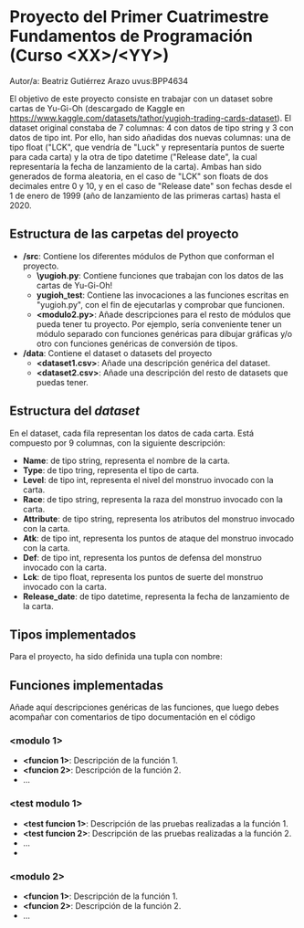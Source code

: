# Proyecto del Primer Cuatrimestre Fundamentos de Programación (Curso  \<XX\>/\<YY\>)
Autor/a: Beatriz Gutiérrez Arazo   uvus:BPP4634

El objetivo de este proyecto consiste en trabajar con un dataset sobre cartas de Yu-Gi-Oh (descargado de Kaggle en https://www.kaggle.com/datasets/tathor/yugioh-trading-cards-dataset). El dataset original constaba de 7 columnas: 4 con datos de tipo string y 3 con datos de tipo int. Por ello, han sido añadidas dos nuevas columnas: una de tipo float ("LCK", que vendría de "Luck" y representaría puntos de suerte para cada carta) y la otra de tipo datetime ("Release date", la cual representaría la fecha de lanzamiento de la carta). Ambas han sido generados de forma aleatoria, en el caso de "LCK" son floats de dos decimales entre 0 y 10, y en el caso de "Release date" son fechas desde el 1 de enero de 1999 (año de lanzamiento de las primeras cartas) hasta el 2020.


## Estructura de las carpetas del proyecto

* **/src**: Contiene los diferentes módulos de Python que conforman el proyecto.
  * **\yugioh.py**: Contiene funciones que trabajan con los datos de las cartas de Yu-Gi-Oh!
  * **yugioh_test**: Contiene las invocaciones a las funciones escritas en "yugioh.py", con el fin de ejecutarlas y comprobar que funcionen.
  * **\<modulo2.py\>**: Añade descripciones para el resto de módulos que pueda tener tu proyecto. Por ejemplo, sería conveniente tener un módulo separado con funciones genéricas para dibujar gráficas y/o otro con funciones genéricas de conversión de tipos. 
* **/data**: Contiene el dataset o datasets del proyecto
    * **\<dataset1.csv\>**: Añade una descripción genérica del dataset.
    * **\<dataset2.csv\>**: Añade una descripción del resto de datasets que puedas tener.
    
## Estructura del *dataset*

En el dataset, cada fila representan los datos de cada carta. Está compuesto por 9 columnas, con la siguiente descripción:

* **Name**: de tipo string, representa el nombre de la carta.
* **Type**: de tipo tring, representa el tipo de carta.
* **Level**: de tipo int, representa el nivel del monstruo invocado con la carta.
* **Race**: de tipo string, representa la raza del monstruo invocado con la carta.
* **Attribute**: de tipo string, representa los atributos del monstruo invocado con la carta.
* **Atk**: de tipo int, representa los puntos de ataque del monstruo invocado con la carta.
* **Def**: de tipo int, representa los puntos de defensa del monstruo invocado con la carta.
* **Lck**: de tipo float, representa los puntos de suerte del monstruo invocado con la carta.
* **Release_date**: de tipo datetime, representa la fecha de lanzamiento de la carta.

## Tipos implementados

Para el proyecto, ha sido definida una tupla con nombre:


## Funciones implementadas
Añade aquí descripciones genéricas de las funciones, que luego debes acompañar con comentarios de tipo documentación en el código

### \<modulo 1\>

* **<funcion 1>**: Descripción de la función 1.
* **<funcion 2>**: Descripción de la función 2.
* ...

### \<test modulo 1\>

* **<test funcion 1>**: Descripción de las pruebas realizadas a la función 1.
* **<test funcion 2>**: Descripción de las pruebas realizadas a la función 2.
* ...
* 
### \<modulo 2\>

* **<funcion 1>**: Descripción de la función 1.
* **<funcion 2>**: Descripción de la función 2.
* ...
